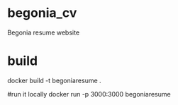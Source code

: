 # begonia_cv
Begonia resume website

# build
docker build -t begoniaresume .

#run it locally
docker run -p 3000:3000 begoniaresume

